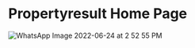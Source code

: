 # Propertyresult Home Page

![WhatsApp Image 2022-06-24 at 2 52 55 PM](https://user-images.githubusercontent.com/69645104/175506006-2b2dee0e-76c3-465d-bb87-58f98587211e.jpeg)

